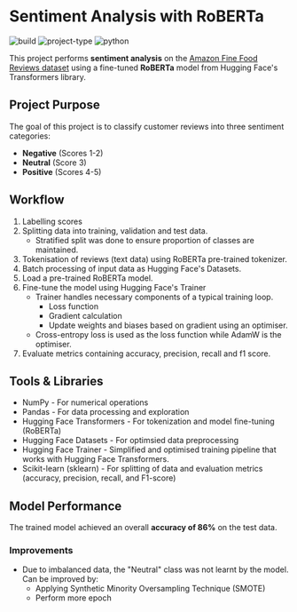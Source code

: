 # Sentiment Analysis with RoBERTa
![build](https://img.shields.io/badge/build-passing-brightgreen)
![project-type](https://img.shields.io/badge/project_type-NLP-orange)
![python](https://img.shields.io/badge/python-3.12.10-blue)

This project performs **sentiment analysis** on the
[Amazon Fine Food Reviews dataset](https://www.kaggle.com/datasets/snap/amazon-fine-food-review)
using a fine-tuned **RoBERTa** model from Hugging Face's Transformers library.

## Project Purpose
The goal of this project is to classify customer reviews into three sentiment categories:
- **Negative** (Scores 1-2)
- **Neutral** (Score 3)
- **Positive** (Scores 4-5)

## Workflow
1. Labelling scores
1. Splitting data into training, validation and test data.
   - Stratified split was done to ensure proportion of classes are maintained.
1. Tokenisation of reviews (text data) using RoBERTa pre-trained tokenizer.
1. Batch processing of input data as Hugging Face's Datasets.
1. Load a pre-trained RoBERTa model.
1. Fine-tune the model using Hugging Face's Trainer
    - Trainer handles necessary components of a typical training loop.
      - Loss function
      - Gradient calculation 
      - Update weights and biases based on gradient using an optimiser.
    - Cross-entropy loss is used as the loss function while AdamW is the optimiser.
1. Evaluate metrics containing accuracy, precision, recall and f1 score.

## Tools & Libraries
- NumPy - For numerical operations
- Pandas - For data processing and exploration
- Hugging Face Transformers - For tokenization and model fine-tuning (RoBERTa)
- Hugging Face Datasets - For optimsied data preprocessing
- Hugging Face Trainer - Simplified and optimised training pipeline that works with Hugging Face Transformers.
- Scikit-learn (sklearn) - For splitting of data and evaluation metrics (accuracy, precision, recall, and F1-score)

## Model Performance
The trained model achieved an overall **accuracy of 86%** on the test data.


### Improvements
- Due to imbalanced data, the "Neutral" class was not learnt by the model. Can be improved by:
  - Applying Synthetic Minority Oversampling Technique (SMOTE)
  - Perform more epoch
